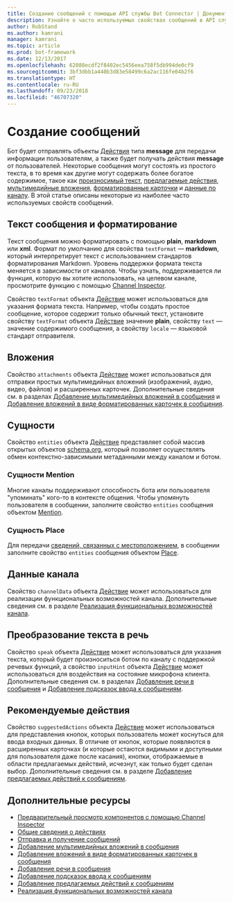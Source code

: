 ```yaml
---
title: Создание сообщений с помощью API службы Bot Connector | Документация Майкрософт
description: Узнайте о часто используемых свойствах сообщений в API службы Bot Connector.
author: RobStand
ms.author: kamrani
manager: kamrani
ms.topic: article
ms.prod: bot-framework
ms.date: 12/13/2017
ms.openlocfilehash: 62088ecdf2f8402ec5456eea758f5db994de0cf9
ms.sourcegitcommit: 3bf3dbb1a440b3d83e58499c6a2ac116fe04b2f6
ms.translationtype: HT
ms.contentlocale: ru-RU
ms.lasthandoff: 09/23/2018
ms.locfileid: "46707320"
---
```

# <a name="create-messages"></a>Создание сообщений

Бот будет отправлять объекты [Действия][Activity] типа **message** для передачи информации пользователям, а также будет получать действия **message** от пользователей. Некоторые сообщения могут состоять из простого текста, в то время как другие могут содержать более богатое содержимое, такое как [произносимый текст](bot-framework-rest-connector-text-to-speech.md), [предлагаемые действия](bot-framework-rest-connector-add-suggested-actions.md), [мультимедийные вложения](bot-framework-rest-connector-add-media-attachments.md), [форматированные карточки](bot-framework-rest-connector-add-rich-cards.md) и [данные по каналу](bot-framework-rest-connector-channeldata.md). В этой статье описаны некоторые из наиболее часто используемых свойств сообщений.

## <a name="message-text-and-formatting"></a>Текст сообщения и форматирование

Текст сообщения можно форматировать с помощью **plain**, **markdown** или **xml**. Формат по умолчанию для свойства `textFormat` — **markdown**, который интерпретирует текст с использованием стандартов форматирования Markdown. Уровень поддержки формата текста меняется в зависимости от каналов. Чтобы узнать, поддерживается ли функция, которую вы хотите использовать, на целевом канале, просмотрите функцию с помощью [Channel Inspector][ChannelInspector]. 

Свойство `textFormat` объекта [Действие][Activity] может использоваться для указания формата текста. Например, чтобы создать простое сообщение, которое содержит только обычный текст, установите свойству `textFormat` объекта [Действие][Activity] значение **plain**, свойству `text` — значение содержимого сообщения, а свойству `locale` — языковой стандарт отправителя. 

## <a name="attachments"></a>Вложения

Свойство `attachments` объекта [Действие][Activity] может использоваться для отправки простых мультимедийных вложений (изображений, аудио, видео, файлов) и расширенных карточек. Дополнительные сведения см. в разделах [Добавление мультимедийных вложений в сообщения](bot-framework-rest-connector-add-media-attachments.md) и [Добавление вложений в виде форматированных карточек в сообщения](bot-framework-rest-connector-add-rich-cards.md).

## <a name="entities"></a>Сущности

Свойство `entities` объекта [Действие][Activity] представляет собой массив открытых объектов <a href="http://schema.org/" target="_blank">schema.org</a>, который позволяет осуществлять обмен контекстно-зависимыми метаданными между каналом и ботом.

### <a name="mention-entities"></a>Сущности Mention

Многие каналы поддерживают способность бота или пользователя "упоминать" кого-то в контексте общения. Чтобы упомянуть пользователя в сообщении, заполните свойство `entities` сообщения объектом [Mention][Mention]. 

### <a name="place-entities"></a>Сущность Place

Для передачи <a href="https://schema.org/Place" target="_blank">сведений, связанных с местоположением</a>, в сообщении заполните свойство `entities` сообщения объектом [Place][Place]. 

## <a name="channel-data"></a>Данные канала

Свойство `channelData` объекта [Действие][Activity] может использоваться для реализации функциональных возможностей канала. Дополнительные сведения см. в разделе [Реализация функциональных возможностей канала](bot-framework-rest-connector-channeldata.md).

## <a name="text-to-speech"></a>Преобразование текста в речь

Свойство `speak` объекта [Действие][Activity] может использоваться для указания текста, который будет произноситься ботом по каналу с поддержкой речевых функций, а свойство `inputHint` объекта [Действие][Activity] может использоваться для воздействия на состояние микрофона клиента. Дополнительные сведения см. в разделах [Добавление речи в сообщения](bot-framework-rest-connector-text-to-speech.md) и [Добавление подсказок ввода к сообщениям](bot-framework-rest-connector-add-input-hints.md).

## <a name="suggested-actions"></a>Рекомендуемые действия

Свойство `suggestedActions` объекта [Действие][Activity] может использоваться для представления кнопок, которых пользователь может коснуться для ввода входных данных. В отличие от кнопок, которые появляются в расширенных карточках (и которые остаются видимыми и доступными для пользователя даже после касания), кнопки, отображаемые в области предлагаемых действий, исчезнут, как только будет сделан выбор. Дополнительные сведения см. в разделе [Добавление предлагаемых действий к сообщениям](bot-framework-rest-connector-add-suggested-actions.md).

## <a name="additional-resources"></a>Дополнительные ресурсы

- [Предварительный просмотр компонентов с помощью Channel Inspector][ChannelInspector]
- [Общие сведения о действиях](bot-framework-rest-connector-activities.md)
- [Отправка и получение сообщений](bot-framework-rest-connector-send-and-receive-messages.md)
- [Добавление мультимедийных вложений в сообщения](bot-framework-rest-connector-add-media-attachments.md)
- [Добавление вложений в виде форматированных карточек в сообщения](bot-framework-rest-connector-add-rich-cards.md)
- [Добавление речи в сообщения](bot-framework-rest-connector-text-to-speech.md)
- [Добавление подсказок ввода к сообщениям](bot-framework-rest-connector-add-input-hints.md)
- [Добавление предлагаемых действий к сообщениям](bot-framework-rest-connector-add-suggested-actions.md)
- [Реализация функциональных возможностей канала](bot-framework-rest-connector-channeldata.md)

[Mention]: bot-framework-rest-connector-api-reference.md#mention-object
[Place]: bot-framework-rest-connector-api-reference.md#place-object
[Activity]: bot-framework-rest-connector-api-reference.md#activity-object
[ChannelInspector]: ../bot-service-channel-inspector.md
[textFormating]: ../bot-service-channel-inspector.md#text-formatting
